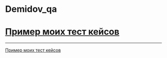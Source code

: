 # Demidov_qa

# [Пример моих тест кейсов](https://docs.google.com/spreadsheets/d/1so3Od6yBfaDsUCc43PW5Ua3jp03C4vmg-lkt9cHzbIc/edit#gid=306401338)

---

[Пример моих тест кейсов](https://docs.google.com/spreadsheets/d/1uVAXsvMI9JFOs2wyjxE764SGjqVtEb98BhggnBsbuFU/edit?usp=sharing)
